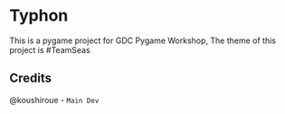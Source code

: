 # Typhon

This is a pygame project for GDC Pygame Workshop, The theme of this project is #TeamSeas

## Credits

@koushiroue - ``Main Dev``

